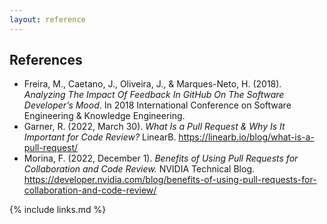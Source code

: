 ```yaml
---
layout: reference
---
```


## References 

- Freira, M., Caetano, J., Oliveira, J., & Marques-Neto, H. (2018). _Analyzing The Impact Of Feedback In GitHub On The Software Developer’s Mood_. In 2018 International Conference on Software Engineering & Knowledge Engineering.
- Garner, R. (2022, March 30). _What Is a Pull Request & Why Is It Important for Code Review?_ LinearB. https://linearb.io/blog/what-is-a-pull-request/
- Morina, F. (2022, December 1). _Benefits of Using Pull Requests for Collaboration and Code Review._ NVIDIA Technical Blog. https://developer.nvidia.com/blog/benefits-of-using-pull-requests-for-collaboration-and-code-review/

{% include links.md %}
